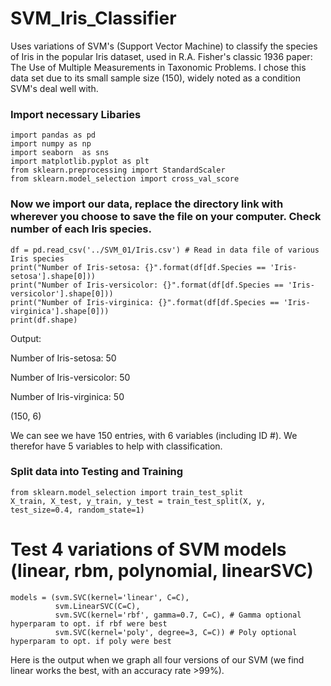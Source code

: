 # SVM_Iris_Classifier
Uses variations of SVM's (Support Vector Machine) to classify the species of Iris in the popular Iris dataset, used in R.A. Fisher's 
classic 1936 paper: The Use of Multiple Measurements in Taxonomic Problems. I chose this data set due to its small sample size (150), 
widely noted as a condition SVM's deal well with.

### Import necessary Libaries
```
import pandas as pd
import numpy as np
import seaborn  as sns
import matplotlib.pyplot as plt
from sklearn.preprocessing import StandardScaler
from sklearn.model_selection import cross_val_score
```

### Now we import our data, replace the directory link with wherever you choose to save the file on your computer. Check number of each Iris species.
```
df = pd.read_csv('../SVM_01/Iris.csv') # Read in data file of various Iris species
print("Number of Iris-setosa: {}".format(df[df.Species == 'Iris-setosa'].shape[0]))
print("Number of Iris-versicolor: {}".format(df[df.Species == 'Iris-versicolor'].shape[0]))
print("Number of Iris-virginica: {}".format(df[df.Species == 'Iris-virginica'].shape[0]))
print(df.shape)
```
Output:

Number of Iris-setosa: 50

Number of Iris-versicolor: 50

Number of Iris-virginica: 50


(150, 6)

We can see we have 150 entries, with 6 variables (including ID #).  We therefor have 5 variables to help with classification.

### Split data into Testing and Training
```
from sklearn.model_selection import train_test_split
X_train, X_test, y_train, y_test = train_test_split(X, y, test_size=0.4, random_state=1)
```
# Test 4 variations of SVM models (linear, rbm, polynomial, linearSVC)
```
models = (svm.SVC(kernel='linear', C=C),
          svm.LinearSVC(C=C),
          svm.SVC(kernel='rbf', gamma=0.7, C=C), # Gamma optional hyperparam to opt. if rbf were best
          svm.SVC(kernel='poly', degree=3, C=C)) # Poly optional hyperparam to opt. if poly were best
```

Here is the output when we graph all four versions of our SVM (we find linear works the best, with an accuracy rate >99%).


